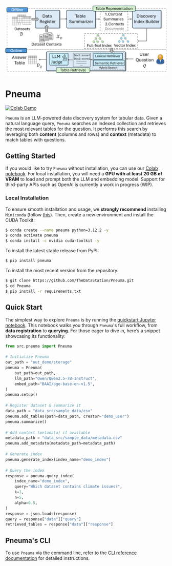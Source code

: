 ![pneuma-banner](data_src/assets/pneuma-architecture.png)

# Pneuma
[![Colab Demo](https://colab.research.google.com/assets/colab-badge.svg)](https://colab.research.google.com/github/TheDataStation/Pneuma/blob/main/quickstart-colab.ipynb)

`Pneuma` is an LLM-powered data discovery system for tabular data. Given a natural language query,
`Pneuma` searches an indexed collection and retrieves the most relevant tables for the question. It performs this search by leveraging both **content** (columns and rows) and **context** (metadata) to match tables with questions.


## Getting Started

If you would like to try `Pneuma` without installation, you can use our [Colab notebook](https://colab.research.google.com/github/TheDataStation/Pneuma/blob/main/quickstart.ipynb). For local installation, you will need a **GPU with at least 20 GB of VRAM** to load and prompt both the LLM and embedding model. Support for third-party APIs such as OpenAI is currently a work in progress (WIP).

### Local Installation

To ensure smooth installation and usage, we **strongly recommend** installing `Miniconda` (follow [this](https://docs.anaconda.com/miniconda/install/)). Then, create a new environment and install the CUDA Toolkit:

```bash
$ conda create --name pneuma python=3.12.2 -y
$ conda activate pneuma
$ conda install -c nvidia cuda-toolkit -y
```

To install the latest stable release from PyPI:

```bash
$ pip install pneuma
```

To install the most recent version from the repository:

```bash
$ git clone https://github.com/TheDataStation/Pneuma.git
$ cd Pneuma
$ pip install -r requirements.txt
```

## Quick Start

The simplest way to explore `Pneuma` is by running the [quickstart Jupyter notebook](quickstart.ipynb). This notebook walks you through `Pneuma`'s full workflow, from **data registration** to **querying**. For those eager to dive in, here’s a snippet showcasing its functionality:

```python
from src.pneuma import Pneuma

# Initialize Pneuma
out_path = "out_demo/storage"
pneuma = Pneuma(
    out_path=out_path,
    llm_path="Qwen/Qwen2.5-7B-Instruct",
    embed_path="BAAI/bge-base-en-v1.5",
)
pneuma.setup()

# Register dataset & summarize it
data_path = "data_src/sample_data/csv"
pneuma.add_tables(path=data_path, creator="demo_user")
pneuma.summarize()

# Add context (metadata) if available
metadata_path = "data_src/sample_data/metadata.csv"
pneuma.add_metadata(metadata_path=metadata_path)

# Generate index
pneuma.generate_index(index_name="demo_index")

# Query the index
response = pneuma.query_index(
    index_name="demo_index",
    query="Which dataset contains climate issues?",
    k=1,
    n=5,
    alpha=0.5,
)
response = json.loads(response)
query = response["data"]["query"]
retrieved_tables = response["data"]["response"]
```

## Pneuma's CLI

To use `Pneuma` via the command line, refer to the [CLI reference documentation](cli.md) for detailed instructions.
